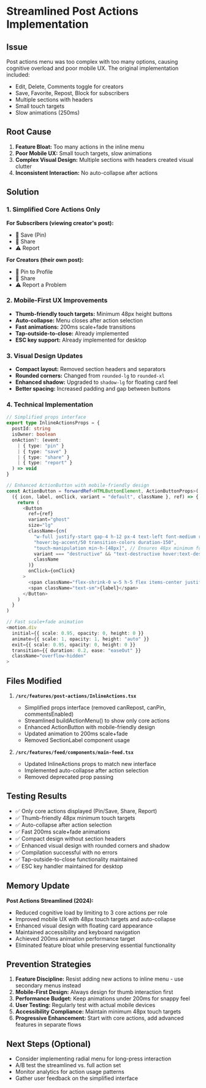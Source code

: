# Streamlined Post Actions Implementation

## Issue
Post actions menu was too complex with too many options, causing cognitive overload and poor mobile UX. The original implementation included:
- Edit, Delete, Comments toggle for creators
- Save, Favorite, Repost, Block for subscribers
- Multiple sections with headers
- Small touch targets
- Slow animations (250ms)

## Root Cause
1. **Feature Bloat:** Too many actions in the inline menu
2. **Poor Mobile UX:** Small touch targets, slow animations
3. **Complex Visual Design:** Multiple sections with headers created visual clutter
4. **Inconsistent Interaction:** No auto-collapse after actions

## Solution

### 1. Simplified Core Actions Only
**For Subscribers (viewing creator's post):**
- 📌 Save (Pin)
- 🔗 Share
- ⚠️ Report

**For Creators (their own post):**
- 📌 Pin to Profile
- 🔗 Share
- ⚠️ Report a Problem

### 2. Mobile-First UX Improvements
- **Thumb-friendly touch targets:** Minimum 48px height buttons
- **Auto-collapse:** Menu closes after action selection
- **Fast animations:** 200ms scale+fade transitions
- **Tap-outside-to-close:** Already implemented
- **ESC key support:** Already implemented for desktop

### 3. Visual Design Updates
- **Compact layout:** Removed section headers and separators
- **Rounded corners:** Changed from `rounded-lg` to `rounded-xl`
- **Enhanced shadow:** Upgraded to `shadow-lg` for floating card feel
- **Better spacing:** Increased padding and gap between buttons

### 4. Technical Implementation
```typescript
// Simplified props interface
export type InlineActionsProps = {
  postId: string
  isOwner: boolean
  onAction?: (event:
    | { type: "pin" }
    | { type: "save" }
    | { type: "share" }
    | { type: "report" }
  ) => void
}

// Enhanced ActionButton with mobile-friendly design
const ActionButton = forwardRef<HTMLButtonElement, ActionButtonProps>(
  ({ icon, label, onClick, variant = "default", className }, ref) => {
    return (
      <Button
        ref={ref}
        variant="ghost"
        size="lg"
        className={cn(
          "w-full justify-start gap-4 h-12 px-4 text-left font-medium rounded-lg",
          "hover:bg-accent/50 transition-colors duration-150",
          "touch-manipulation min-h-[48px]", // Ensures 48px minimum for thumb-friendly tapping
          variant === "destructive" && "text-destructive hover:text-destructive hover:bg-destructive/10",
          className
        )}
        onClick={onClick}
      >
        <span className="flex-shrink-0 w-5 h-5 flex items-center justify-center">{icon}</span>
        <span className="text-sm">{label}</span>
      </Button>
    )
  }
)

// Fast scale+fade animation
<motion.div
  initial={{ scale: 0.95, opacity: 0, height: 0 }}
  animate={{ scale: 1, opacity: 1, height: "auto" }}
  exit={{ scale: 0.95, opacity: 0, height: 0 }}
  transition={{ duration: 0.2, ease: "easeOut" }}
  className="overflow-hidden"
>
```

## Files Modified
1. **`/src/features/post-actions/InlineActions.tsx`**
   - Simplified props interface (removed canRepost, canPin, commentsEnabled)
   - Streamlined buildActionMenu() to show only core actions
   - Enhanced ActionButton with mobile-friendly design
   - Updated animation to 200ms scale+fade
   - Removed SectionLabel component usage

2. **`/src/features/feed/components/main-feed.tsx`**
   - Updated InlineActions props to match new interface
   - Implemented auto-collapse after action selection
   - Removed deprecated prop passing

## Testing Results
- ✅ Only core actions displayed (Pin/Save, Share, Report)
- ✅ Thumb-friendly 48px minimum touch targets
- ✅ Auto-collapse after action selection
- ✅ Fast 200ms scale+fade animations
- ✅ Compact design without section headers
- ✅ Enhanced visual design with rounded corners and shadow
- ✅ Compilation successful with no errors
- ✅ Tap-outside-to-close functionality maintained
- ✅ ESC key handler maintained for desktop

## Memory Update
**Post Actions Streamlined (2024):**
- Reduced cognitive load by limiting to 3 core actions per role
- Improved mobile UX with 48px touch targets and auto-collapse
- Enhanced visual design with floating card appearance
- Maintained accessibility and keyboard navigation
- Achieved 200ms animation performance target
- Eliminated feature bloat while preserving essential functionality

## Prevention Strategies
1. **Feature Discipline:** Resist adding new actions to inline menu - use secondary menus instead
2. **Mobile-First Design:** Always design for thumb interaction first
3. **Performance Budget:** Keep animations under 200ms for snappy feel
4. **User Testing:** Regularly test with actual mobile devices
5. **Accessibility Compliance:** Maintain minimum 48px touch targets
6. **Progressive Enhancement:** Start with core actions, add advanced features in separate flows

## Next Steps (Optional)
- Consider implementing radial menu for long-press interaction
- A/B test the streamlined vs. full action set
- Monitor analytics for action usage patterns
- Gather user feedback on the simplified interface